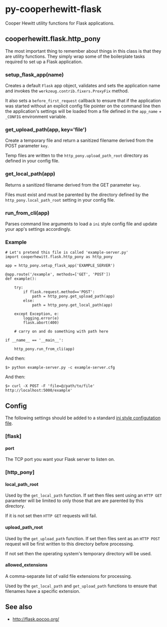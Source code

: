 # py-cooperhewitt-flask

Cooper Hewitt utility functions for Flask applications.

## cooperhewitt.flask.http_pony

The most important thing to remember about things in this class is that they are utility functions. They simply wrap some of the boilerplate tasks required to set up a Flask application.

### setup_flask_app(name)

Creates a default `Flask` app object, validates and sets the application name
and invokes the `werkzeug.contrib.fixers.ProxyFix` method.

It also sets a `before_first_request` callback to ensure that if the application
was started without an explicit config file pointer on the command line then the
application's settings will be loaded from a file defined in the `app_name` +
`_CONFIG` environment variable.

### get_upload_path(app, key='file')

Create a temporary file and return a sanitized filename derived from the POST parameter `key`.

Temp files are written to the `http_pony.upload_path_root` directory as defined
in your config file.

### get_local_path(app)

Returns a sanitized filename derived from the GET parameter `key`.

Files must exist and must be parented by the directory defined by the 
`http_pony.local_path_root` setting in your config file.

### run_from_cli(app)

Parses command line arguments to load a `ini` style config file and update your
app's settings accordingly.

### Example

	# Let's pretend this file is called 'example-server.py'
	import cooperhewitt.flask.http_pony as http_pony

	app = http_pony.setup_flask_app('EXAMPLE_SERVER')

	@app.route('/example', methods=['GET', 'POST'])
	def example():

	    try:
	        if flask.request.method=='POST':
        	    path = http_pony.get_upload_path(app)
	        else:
        	    path = http_pony.get_local_path(app)

	    except Exception, e:
        	logging.error(e)
	        flask.abort(400)

	    # carry on and do something with path here

	if __name__ == '__main__':

	    http_pony.run_from_cli(app)

And then:

	$> python example-server.py -c example-server.cfg

And then:

	$> curl -X POST -F 'file=@/path/to/file' http://localhost:5000/example'

## Config

The following settings should be added to a standard [ini style configutation
file](https://en.wikipedia.org/wiki/INI_file).

### [flask]

#### port

The TCP port you want your Flask server to listen on.

### [http_pony]

#### local_path_root

Used by the `get_local_path` function. If set then files sent using an `HTTP
GET` parameter will be limited to only those that are are parented by this
directory. 

If it is not set then `HTTP GET` requests will fail.

#### upload_path_root

Used by the `get_upload_path` function. If set then files sent as an `HTTP POST`
request will be first written to this directory before processing.

If not set then the operating system's temporary directory will be used.

#### allowed_extensions

A comma-separate list of valid file extensions for processing.

Used by the `get_local_path` and `get_upload_path` functions to ensure that
filenames have a specific extension.
	
## See also

* http://flask.pocoo.org/
